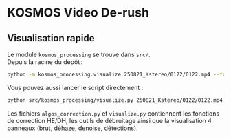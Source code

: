 # KOSMOS Video De-rush

## Visualisation rapide

Le module `kosmos_processing` se trouve dans `src/`.  
Depuis la racine du dépôt :

```bash
python -m kosmos_processing.visualize 250821_Kstereo/0122/0122.mp4 --frame 300
```

Vous pouvez aussi lancer le script directement :

```bash
python src/kosmos_processing/visualize.py 250821_Kstereo/0122/0122.mp4 --frame 300
```

Les fichiers `algos_correction.py` et `visualize.py` contiennent les fonctions de correction HE/DH, les outils de débruitage ainsi que la visualisation 4 panneaux (brut, déhaze, denoise, détections).
